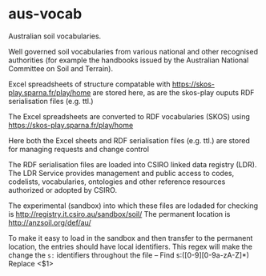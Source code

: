 # aus-vocab
Australian soil vocabularies.

Well governed soil vocabularies from various national and other recognised authorities (for example the handbooks issued by the Australian National Committee on Soil and Terrain).

Excel spreadsheets of structure compatable with https://skos-play.sparna.fr/play/home are stored here, as are the skos-play ouputs RDF serialisation files (e.g. ttl.) 

The Excel spreadsheets are converted to RDF vocabularies (SKOS) using https://skos-play.sparna.fr/play/home

Here both the Excel sheets and RDF serialisation files (e.g. ttl.) are stored for managing requests and change control

The RDF serialisation files are loaded into CSIRO linked data registry (LDR). The LDR Service provides management and public access to codes, codelists, vocabularies, ontologies and other reference resources authorized or adopted by CSIRO.

The experimental (sandbox) into which these files are lodaded for checking is http://registry.it.csiro.au/sandbox/soil/
The permanent location is http://anzsoil.org/def/au/
 
To make it easy to load in the sandbox and then transfer to the permanent location, the entries should have local identifiers. This regex will make the change the `s:` identifiers throughout the file – 
Find s:([0-9][0-9a-zA-Z]*)
Replace <$1>
